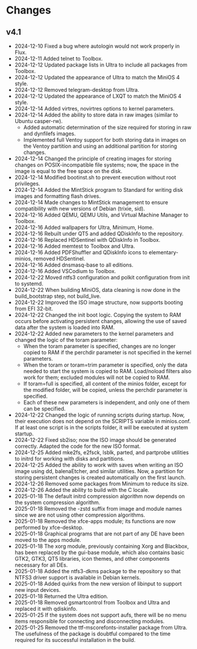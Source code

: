 # Changes

## v4.1
- 2024-12-10 Fixed a bug where autologin would not work properly in Flux.
- 2024-12-11 Added telnet to Toolbox.
- 2024-12-12 Updated package lists in Ultra to include all packages from Toolbox.
- 2024-12-12 Updated the appearance of Ultra to match the MiniOS 4 style.
- 2024-12-12 Removed telegram-desktop from Ultra.
- 2024-12-12 Updated the appearance of LXQT to match the MiniOS 4 style.
- 2024-12-14 Added virtres, novirtres options to kernel parameters.
- 2024-12-14 Added the ability to store data in raw images (similar to Ubuntu casper-rw).
    - Added automatic determination of the size required for storing in raw and dynfilefs images.
    - Implemented full Ventoy support for both storing data in images on the Ventoy partition and using an additional partition for storing changes.
- 2024-12-14 Changed the principle of creating images for storing changes on POSIX-incompatible file systems; now, the space in the image is equal to the free space on the disk.
- 2024-12-14 Modified bootinst.sh to prevent execution without root privileges.
- 2024-12-14 Added the MintStick program to Standard for writing disk images and formatting flash drives.
- 2024-12-14 Made changes to MintStick management to ensure compatibility with new versions of Debian (trixie, sid).
- 2024-12-16 Added QEMU, QEMU Utils, and Virtual Machine Manager to Toolbox.
- 2024-12-16 Added wallpapers for Ultra, Minimum, Home.
- 2024-12-16 Rebuilt under QT5 and added QDiskInfo to the repository.
- 2024-12-16 Replaced HDSentinel with QDiskInfo in Toolbox.
- 2024-12-16 Added memtest to Toolbox and Ultra.
- 2024-12-16 Added PDFShuffler and QDiskInfo icons to elementary-minios, removed HDSentinel.
- 2024-12-16 Added dnsmasq-base to all editions.
- 2024-12-16 Added VSCodium to Toolbox.
- 2024-12-22 Moved ntfs3 configuration and polkit configuration from init to systemd.
- 2024-12-22 When building MiniOS, data cleaning is now done in the build_bootstrap step, not build_live.
- 2024-12-22 Improved the ISO image structure, now supports booting from EFI 32-bit.
- 2024-12-22 Changed the init boot logic. Copying the system to RAM occurs before activating persistent changes, allowing the use of saved data after the system is loaded into RAM.
- 2024-12-22 Added new parameters to the kernel parameters and changed the logic of the toram parameter:
    - When the toram parameter is specified, changes are no longer copied to RAM if the perchdir parameter is not specified in the kernel parameters.
    - When the toram or toram=trim parameter is specified, only the data needed to start the system is copied to RAM. Load/noload filters also work for them; excluded modules will not be copied to RAM.
    - If toram=full is specified, all content of the minios folder, except for the modified folder, will be copied, unless the perchdir parameter is specified.
    - Each of these new parameters is independent, and only one of them can be specified.
- 2024-12-22 Changed the logic of running scripts during startup. Now, their execution does not depend on the SCRIPTS variable in minios.conf. If at least one script is in the scripts folder, it will be executed at system startup.
- 2024-12-22 Fixed sb2iso; now the ISO image should be generated correctly. Adapted the code for the new ISO format.
- 2024-12-25 Added mke2fs, e2fsck, lsblk, parted, and partprobe utilities to initrd for working with disks and partitions.
- 2024-12-25 Added the ability to work with saves when writing an ISO image using dd, balenaEtcher, and similar utilities. Now, a partition for storing persistent changes is created automatically on the first launch.
- 2024-12-26 Removed some packages from Minimum to reduce its size.
- 2024-12-26 Added the ability to build with the C locale.
- 2025-01-18 The default initrd compression algorithm now depends on the system compression algorithm.
- 2025-01-18 Removed the -zstd suffix from image and module names since we are not using other compression algorithms.
- 2025-01-18 Removed the xfce-apps module; its functions are now performed by xfce-desktop.
- 2025-01-18 Graphical programs that are not part of any DE have been moved to the apps module.
- 2025-01-18 The xorg module, previously containing Xorg and Blackbox, has been replaced by the gui-base module, which also contains basic GTK2, GTK3, QT5 libraries, icon themes, and other components necessary for all DEs.
- 2025-01-18 Added the ntfs3-dkms package to the repository so that NTFS3 driver support is available in Debian kernels.
- 2025-01-18 Added quirks from the new version of libinput to support new input devices.
- 2025-01-18 Returned the Ultra edition.
- 2025-01-18 Removed gsmartcontrol from Toolbox and Ultra and replaced it with qdiskinfo.
- 2025-01-25 If the system does not support aufs, there will be no menu items responsible for connecting and disconnecting modules.
- 2025-01-25 Removed the ttf-mscorefonts-installer package from Ultra. The usefulness of the package is doubtful compared to the time required for its successful installation in the build.
